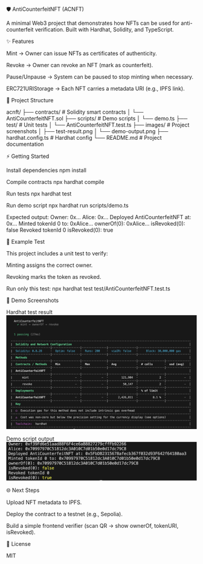 🛡️ AntiCounterfeitNFT (ACNFT)

A minimal Web3 project that demonstrates how NFTs can be used for anti-counterfeit verification.
Built with Hardhat, Solidity, and TypeScript.

✨ Features

Mint → Owner can issue NFTs as certificates of authenticity.

Revoke → Owner can revoke an NFT (mark as counterfeit).

Pause/Unpause → System can be paused to stop minting when necessary.

ERC721URIStorage → Each NFT carries a metadata URI (e.g., IPFS link).

📂 Project Structure

acnft/
├── contracts/ # Solidity smart contracts
│ └── AntiCounterfeitNFT.sol
├── scripts/ # Demo scripts
│ └── demo.ts
├── test/ # Unit tests
│ └── AntiCounterfeitNFT.test.ts
├── images/ # Project screenshots
│ ├── test-result.png
│ └── demo-output.png
├── hardhat.config.ts # Hardhat config
└── README.md # Project documentation

⚡ Getting Started

Install dependencies
npm install

Compile contracts
npx hardhat compile

Run tests
npx hardhat test

Run demo script
npx hardhat run scripts/demo.ts

Expected output:
Owner: 0x...
Alice: 0x...
Deployed AntiCounterfeitNFT at: 0x...
Minted tokenId 0 to: 0xAlice...
ownerOf(0): 0xAlice...
isRevoked(0): false
Revoked tokenId 0
isRevoked(0): true

🧪 Example Test

This project includes a unit test to verify:

Minting assigns the correct owner.

Revoking marks the token as revoked.

Run only this test:
npx hardhat test test/AntiCounterfeitNFT.test.ts

📸 Demo Screenshots

Hardhat test result
![Test Result](images/test-result.png)

Demo script output
![Demo Output](images/demo-output.png)

🌐 Next Steps

Upload NFT metadata to IPFS.

Deploy the contract to a testnet (e.g., Sepolia).

Build a simple frontend verifier (scan QR → show ownerOf, tokenURI, isRevoked).

📜 License

MIT